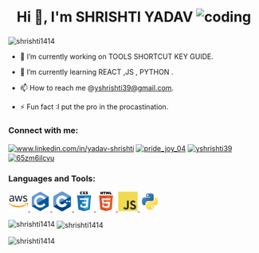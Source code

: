  <h1 align="center">Hi 👋, I'm SHRISHTI YADAV
  <img align="centre"alt='coding' width="300px" src="https://media.tenor.com/w3APLkMuTX0AAAAM/computer-work.gifx">
 </h1>
<h3 align="center"> </h3>

<p align="left"> <img src="https://komarev.com/ghpvc/?username=shrishti1414&label=Profile%20views&color=0e75b6&style=flat" alt="shrishti1414" /> </p>

- 🔭 I’m currently working on TOOLS SHORTCUT KEY GUIDE.

- 🌱 I’m currently learning REACT ,JS , PYTHON .

- 📫 How to reach me @yshrishti39@gmail.com.

- ⚡ Fun fact :I put the pro in the procastination.
 

<h3 align="left">Connect with me:</h3>
 
<p align="left">
<a href="https://linkedin.com/in/www.linkedin.com/in/yadav-shrishti" target="blank"><img align="center" src="https://raw.githubusercontent.com/rahuldkjain/github-profile-readme-generator/master/src/images/icons/Social/linked-in-alt.svg" alt="www.linkedin.com/in/yadav-shrishti" height="30" width="40" /></a>
<a href="https://www.codechef.com/users/pride_joy_04" target="blank"><img align="center" src="https://cdn.jsdelivr.net/npm/simple-icons@3.1.0/icons/codechef.svg" alt="pride_joy_04" height="30" width="40" /></a>
<a href="https://www.hackerrank.com/yshrishti39" target="blank"><img align="center" src="https://raw.githubusercontent.com/rahuldkjain/github-profile-readme-generator/master/src/images/icons/Social/hackerrank.svg" alt="yshrishti39" height="30" width="40" /></a>
<a href="https://www.leetcode.com/65zm6ilcvu" target="blank"><img align="center" src="https://raw.githubusercontent.com/rahuldkjain/github-profile-readme-generator/master/src/images/icons/Social/leet-code.svg" alt="65zm6ilcvu" height="30" width="40" /></a>
</p>

<h3 align="left">Languages and Tools:</h3>
<p align="left"> <a href="https://aws.amazon.com" target="_blank" rel="noreferrer"> <img src="https://raw.githubusercontent.com/devicons/devicon/master/icons/amazonwebservices/amazonwebservices-original-wordmark.svg" alt="aws" width="40" height="40"/> </a> <a href="https://www.cprogramming.com/" target="_blank" rel="noreferrer"> <img src="https://raw.githubusercontent.com/devicons/devicon/master/icons/c/c-original.svg" alt="c" width="40" height="40"/> </a> <a href="https://www.w3schools.com/cpp/" target="_blank" rel="noreferrer"> <img src="https://raw.githubusercontent.com/devicons/devicon/master/icons/cplusplus/cplusplus-original.svg" alt="cplusplus" width="40" height="40"/> </a> <a href="https://www.w3schools.com/css/" target="_blank" rel="noreferrer"> <img src="https://raw.githubusercontent.com/devicons/devicon/master/icons/css3/css3-original-wordmark.svg" alt="css3" width="40" height="40"/> </a> <a href="https://www.w3.org/html/" target="_blank" rel="noreferrer"> <img src="https://raw.githubusercontent.com/devicons/devicon/master/icons/html5/html5-original-wordmark.svg" alt="html5" width="40" height="40"/> </a> <a href="https://developer.mozilla.org/en-US/docs/Web/JavaScript" target="_blank" rel="noreferrer"> <img src="https://raw.githubusercontent.com/devicons/devicon/master/icons/javascript/javascript-original.svg" alt="javascript" width="40" height="40"/> </a> <a href="https://www.python.org" target="_blank" rel="noreferrer"> <img src="https://raw.githubusercontent.com/devicons/devicon/master/icons/python/python-original.svg" alt="python" width="40" height="40"/> </a> </p>

<p><img align="left" src="https://github-readme-stats.vercel.app/api/top-langs?username=shrishti1414&show_icons=true&locale=en&layout=compact" alt="shrishti1414" /></p>

<p>&nbsp;<img align="center" src="https://github-readme-stats.vercel.app/api?username=shrishti1414&show_icons=true&locale=en" alt="shrishti1414" /></p>

<p><img align="center" src="https://github-readme-streak-stats.herokuapp.com/?user=shrishti1414&" alt="shrishti1414" /></p>

